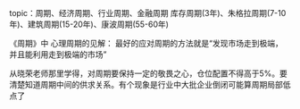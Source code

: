 topic：周期、经济周期、行业周期、金融周期
库存周期(3年)、朱格拉周期(7-10年)、建筑周期(15-20年)、康波周期(55-60年)

《周期》中
心理周期的见解：
最好的应对周期的方法就是“发现市场走到极端，并且能利用走到极端的市场”

从晓荣老师那里学得，对周期要保持一定的敬畏之心，仓位配置不得高于5%。要清楚知道周期中间的供求关系。有个现象是行业中大批企业倒闭可能算周期局部低点了